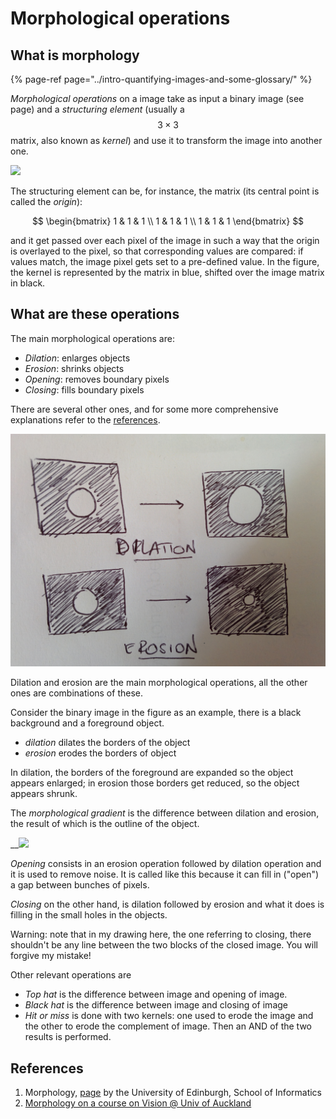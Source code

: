 # Morphological operations

## What is morphology

{% page-ref page="../intro-quantifying-images-and-some-glossary/" %}

_Morphological operations_ on a image take as input a binary image \(see page\) and a _structuring element_ \(usually a $$3 \times 3$$matrix, also known as _kernel_\) and use it to transform the image into another one.

![](../../.gitbook/assets/kernel.png) 

The structuring element can be, for instance, the matrix \(its central point is called the _origin_\):

$$
\begin{bmatrix}
    1 & 1 & 1 \\
    1 & 1 & 1 \\
    1 & 1 & 1
\end{bmatrix}
$$

and it get passed over each pixel of the image in such a way that the origin is overlayed to the pixel, so that corresponding values are compared: if values match, the image pixel gets set to a pre-defined value. In the figure, the kernel is represented by the matrix in blue, shifted over the image matrix in black.

## What are these operations

The main morphological operations are:

* _Dilation_: enlarges objects 
* _Erosion_: shrinks objects
* _Opening_: removes boundary pixels
* _Closing_: fills boundary pixels

There are several other ones, and for some more comprehensive explanations refer to the [references](morphological-operations.md#references).

![](../../.gitbook/assets/morphology1.jpg) 

Dilation and erosion are the main morphological operations, all the other ones are combinations of these.

Consider the binary image in the figure as an example, there is a black background and a foreground object.

* _dilation_ dilates the borders of the object
* _erosion_ erodes the borders of object

In dilation, the borders of the foreground are expanded so the object appears enlarged; in erosion those borders get reduced, so the object appears shrunk.

The _morphological gradient_ is the difference between dilation and erosion, the result of which is the outline of the object.

\_\_![](../../.gitbook/assets/opening-closing.png) 

_Opening_ consists in an erosion operation followed by dilation operation and it is used to remove noise. It is called like this because it can fill in \("open"\) a gap between bunches of pixels.

_Closing_ on the other hand, is dilation followed by erosion and what it does is filling in the small holes in the objects.

Warning: note that in my drawing here, the one referring to closing, there shouldn't be any line between the two blocks of the closed image. You will forgive my mistake!

Other relevant operations are

* _Top hat_ is the difference between image and opening of image. 
* _Black hat_ is the difference between image and closing of image
* _Hit or miss_ is done with two kernels: one used to erode the image and the other to erode the complement of image. Then an AND of the two results is performed.

## References

1.  Morphology, [page](https://homepages.inf.ed.ac.uk/rbf/HIPR2/morops.htm) by the University of Edinburgh, School of Informatics
2.  [Morphology on a course on Vision @ Univ of Auckland](https://www.cs.auckland.ac.nz/courses/compsci773s1c/lectures/ImageProcessing-html/topic4.htm#morpho)

